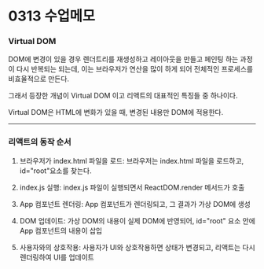 # 0313 수업메모

### Virtual DOM
DOM에 변경이 있을 경우 렌더트리를 재생성하고 레이아웃을 만들고 페인팅 하는 과정이 다시 반복되는 되는데, 이는 브라우저가 연산을 많이 하게 되어 전체적인 프로세스를 비효율적으로 만든다.

그래서 등장한 개념이 Virtual DOM 이고 리액트의 대표적인 특징들 중 하나이다.

Virtual DOM은 HTML에 변화가 있을 때, 변경된 내용만 DOM에 적용한다.

---

### 리액트의 동작 순서

1. 브라우저가 index.html 파일을 로드: 브라우저는 index.html 파일을 로드하고, id="root"요소를 찾는다.

2. index.js 실행: index.js 파일이 실행되면서 ReactDOM.render 메서드가 호출

3. App 컴포넌트 렌더링: App 컴포넌트가 렌더링되고, 그 결과가 가상 DOM에 생성

4. DOM 업데이트: 가상 DOM의 내용이 실제 DOM에 반영되어, id="root" 요소 안에 App 컴포넌트의 내용이 삽입

5. 사용자와의 상호작용: 사용자가 UI와 상호작용하면 상태가 변경되고, 리액트는 다시 렌더링하여 UI를 업데이트